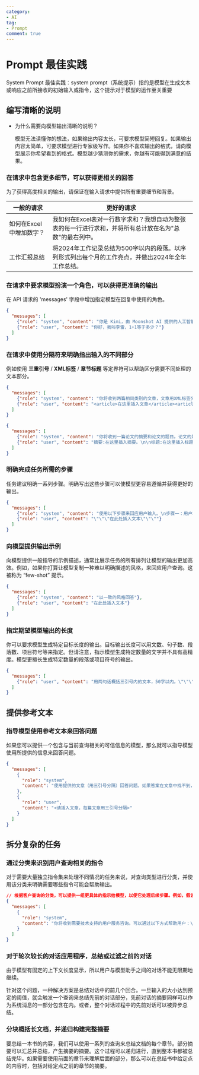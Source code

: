 ```yaml
---
category: 
- AI
tag: 
- Prompt
comment: true
---
```


# Prompt 最佳实践

System Prompt 最佳实践：system prompt（系统提示）指的是模型在生成文本或响应之前所接收的初始输入或指令，这个提示对于模型的运作至关重要

<!-- more -->

## 编写清晰的说明

- 为什么需要向模型输出清晰的说明？
  
  模型无法读懂你的想法，如果输出内容太长，可要求模型简短回复。如果输出内容太简单，可要求模型进行专家级写作。如果你不喜欢输出的格式，请向模型展示你希望看到的格式。模型越少猜测你的需求，你越有可能得到满意的结果。

### 在请求中包含更多细节，可以获得更相关的回答

为了获得高度相关的输出，请保证在输入请求中提供所有重要细节和背景。

| 一般的请求              | 更好的请求                                                                                              |
| ----------------------- | ------------------------------------------------------------------------------------------------------- |
| 如何在Excel中增加数字？ | 我如何在Excel表对一行数字求和？我想自动为整张表的每一行进行求和，并将所有总计放在名为"总数"的最右列中。 |
| 工作汇报总结            | 将2024年工作记录总结为500字以内的段落。以序列形式列出每个月的工作亮点，并做出2024年全年工作总结。       |

### 在请求中要求模型扮演一个角色，可以获得更准确的输出

在 API 请求的 'messages' 字段中增加指定模型在回复中使用的角色。

```json
{
  "messages": [
    {"role": "system", "content": "你是 Kimi，由 Moonshot AI 提供的人工智能助手，你更擅长中文和英文的对话。你会为用户提供安全，有帮助，准确的回答。同时，你会拒绝一切涉及恐怖主义，种族歧视，黄色暴力等问题的回答。Moonshot AI 为专有名词，不可翻译成其他语言。"},
    {"role": "user", "content": "你好，我叫李雷，1+1等于多少？"}
  ]
}
```

### 在请求中使用分隔符来明确指出输入的不同部分

例如使用 **三重引号** / **XML标签** / **章节标题** 等定界符可以帮助区分需要不同处理的文本部分。

```json
{
  "messages": [
    {"role": "system", "content": "你将收到两篇相同类别的文章，文章用XML标签分割。首先概括每篇文章的论点，然后指出哪篇文章提出了更好的论点，并解释原因。"},
    {"role": "user", "content": "<article>在这里插入文章</article><article>在这里插入文章</article>"}
  ]
}
```

```json
{
  "messages": [
    {"role": "system", "content": "你将收到一篇论文的摘要和论文的题目。论文的题目应该让读者对论文主题有清晰的概念，同时也应该引人注目。如果你收到的标题不符合这些标准，请提出5个可选的替代方案"},
    {"role": "user", "content": "摘要:在这里插入摘要。\n\n标题:在这里插入标题"}
  ]
}
```

### 明确完成任务所需的步骤

任务建议明确一系列步骤。明确写出这些步骤可以使模型更容易遵循并获得更好的输出。

```json
{
  "messages": [
    {"role": "system", "content": "使用以下步骤来回应用户输入。\n步骤一：用户将用三重引号提供文本。用前缀“摘要：”将这段文本概括成一句话。\n步骤二：将第一步的摘要翻译成英语，并加上前缀 \"Translation: \"。"},
    {"role": "user", "content": "\"\"\"在此处插入文本\"\"\""}
  ]
}
```

### 向模型提供输出示例

向模型提供一般指导的示例描述，通常比展示任务的所有排列让模型的输出更加高效。例如，如果你打算让模型复制一种难以明确描述的风格，来回应用户查询。这被称为 “few-shot” 提示。

```json
{
  "messages": [
    {"role": "system", "content": "以一致的风格回答"},
    {"role": "user", "content": "在此处插入文本"}
  ]
}
```

### 指定期望模型输出的长度

你可以要求模型生成特定目标长度的输出。目标输出长度可以用文数、句子数、段落数、项目符号等来指定。但请注意，指示模型生成特定数量的文字并不具有高精度。模型更擅长生成特定数量的段落或项目符号的输出。

```json
{
  "messages": [
    {"role": "user", "content": "用两句话概括三引号内的文本，50字以内。\"\"\"在此处插入文本\"\"\""}
  ]
}
```

## 提供参考文本

### 指导模型使用参考文本来回答问题

如果您可以提供一个包含与当前查询相关的可信信息的模型，那么就可以指导模型使用所提供的信息来回答问题。

```json
{
  "messages": [
    {
      "role": "system",
      "content": "使用提供的文章（用三引号分隔）回答问题。如果答案在文章中找不到，请写 \"我找不到答案。\" "
    },
    {
      "role": "user",
      "content": "<请插入文章，每篇文章用三引号分隔>"
    }
  ]
}
```

## 拆分复杂的任务

### 通过分类来识别用户查询相关的指令

对于需要大量独立指令集来处理不同情况的任务来说，对查询类型进行分类，并使用该分类来明确需要哪些指令可能会帮助输出。

```json
// 根据客户查询的分类，可以提供一组更具体的指示给模型，以便它处理后续步骤。例如，假设客户需要“故障排除”方面的帮助。
{
  "messages": [
    {
      "role": "system", 
      "content": "你将收到需要技术支持的用户服务咨询。可以通过以下方式帮助用户：\n\n-请他们检查***是否配置完成。\n如果所有***都配置完成，但问题依然存在，请询问他们使用的设备型号\n-现在你需要告诉他们如何重启设备：\n=设备型号是A，请操作***。\n-如果设备型号是B，建议他们操作***。"
    }
  ]
}
```

### 对于轮次较长的对话应用程序，总结或过滤之前的对话

由于模型有固定的上下文长度显示，所以用户与模型助手之间的对话不能无限期地继续。

针对这个问题，一种解决方案是总结对话中的前几个回合。一旦输入的大小达到预定的阈值，就会触发一个查询来总结先前的对话部分，先前对话的摘要同样可以作为系统消息的一部分包含在内。或者，整个对话过程中的先前对话可以被异步总结。

### 分块概括长文档，并递归构建完整摘要

要总结一本书的内容，我们可以使用一系列的查询来总结文档的每个章节。部分摘要可以汇总并总结，产生摘要的摘要。这个过程可以递归进行，直到整本书都被总结完毕。如果需要使用前面的章节来理解后面的部分，那么可以在总结书中给定点的内容时，包括对给定点之前的章节的摘要。
